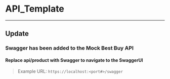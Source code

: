 # API_Template

----

## Update
### Swagger has been added to the Mock Best Buy API
#### Replace api/product with Swagger to navigate to the SwaggerUI

> Example URL: `https://localhost:<port#>/swagger`

